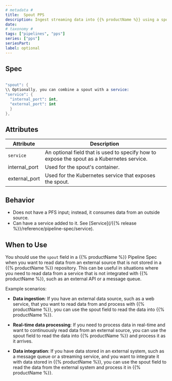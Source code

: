 ```yaml
---
# metadata # 
title:  Spout PPS
description: Ingest streaming data into {{% productName %}} using a spout pipeline.
date: 
# taxonomy #
tags: ["pipelines", "pps"]
series: ["pps"]
seriesPart:
label: optional
---
```

## Spec 

```s

"spout": {
\\ Optionally, you can combine a spout with a service:
"service": {
  "internal_port": int,
  "external_port": int
  }
},

```

## Attributes 

|Attribute| Description|
|-|-|
|`service`|An optional field that is used to specify how to expose the spout as a Kubernetes service.|
|internal_port| Used for the spout's container.|
|external_port| Used for the Kubernetes service that exposes the spout.|

## Behavior 

- Does not have a PFS input; instead, it consumes data from an outside source.
- Can have a service added to it. See [Service](/{{% release %}}/reference/pipeline-spec/service).

## When to Use 

You should use the `spout` field in a {{% productName %}} Pipeline Spec when you want to read data from an external source that is not stored in a {{% productName %}} repository. This can be useful in situations where you need to read data from a service that is not integrated with {{% productName %}}, such as an external API or a message queue.

Example scenarios:

- **Data ingestion**: If you have an external data source, such as a web service, that you want to read data from and process with {{% productName %}}, you can use the spout field to read the data into {{% productName %}}.

- **Real-time data processing**: If you need to process data in real-time and want to continuously read data from an external source, you can use the spout field to read the data into {{% productName %}} and process it as it arrives.

- **Data integration**: If you have data stored in an external system, such as a message queue or a streaming service, and you want to integrate it with data stored in {{% productName %}}, you can use the spout field to read the data from the external system and process it in {{% productName %}}.
